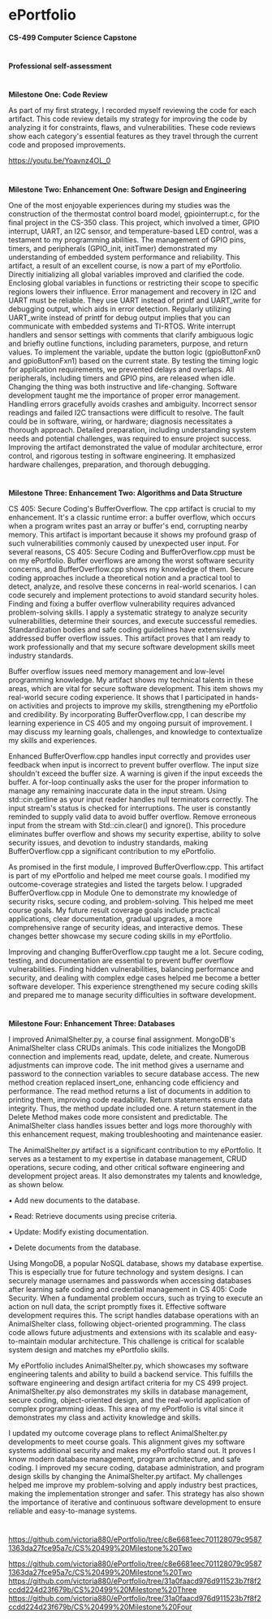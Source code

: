 # ePortfolio
**CS-499 Computer Science Capstone**


#
**Professional self-assessment**

#
**Milestone One: Code Review**


As part of my first strategy, I recorded myself reviewing the code for each artifact. This code review details my strategy for improving the code by analyzing it for constraints, flaws, and vulnerabilities. These code reviews show each category's essential features as they travel through the current code and proposed improvements.
 
https://youtu.be/Yoavnz4OL_0
#

**Milestone Two: Enhancement One: Software Design and Engineering**

One of the most enjoyable experiences during my studies was the construction of the thermostat control board model, gpiointerrupt.c, for the final project in the CS-350 class. This project, which involved a timer, GPIO interrupt, UART, an I2C sensor, and temperature-based LED control, was a testament to my programming abilities. The management of GPIO pins, timers, and peripherals (GPIO_init, initTimer) demonstrated my understanding of embedded system performance and reliability. This artifact, a result of an excellent course, is now a part of my ePortfolio. 
Directly initializing all global variables improved and clarified the code. Enclosing global variables in functions or restricting their scope to specific regions lowers their influence. Error management and recovery in I2C and UART must be reliable. They use UART instead of printf and UART_write for debugging output, which aids in error detection. Regularly utilizing UART_write instead of printf for debug output implies that you can communicate with embedded systems and TI-RTOS. Write interrupt handlers and sensor settings with comments that clarify ambiguous logic and briefly outline functions, including parameters, purpose, and return values. To implement the variable, update the button logic (gpioButtonFxn0 and gpioButtonFxn1) based on the current state. By testing the timing logic for application requirements, we prevented delays and overlaps. All peripherals, including timers and GPIO pins, are released when idle. Changing the thing was both instructive and life-changing. Software development taught me the importance of proper error management. Handling errors gracefully avoids crashes and ambiguity. Incorrect sensor readings and failed I2C transactions were difficult to resolve. The fault could be in software, wiring, or hardware; diagnosis necessitates a thorough approach. Detailed preparation, including understanding system needs and potential challenges, was required to ensure project success. Improving the artifact demonstrated the value of modular architecture, error control, and rigorous testing in software engineering. It emphasized hardware challenges, preparation, and thorough debugging.
#

**Milestone Three: Enhancement Two: Algorithms and Data Structure**

CS 405: Secure Coding's BufferOverflow. The cpp artifact is crucial to my enhancement. It's a classic runtime error: a buffer overflow, which occurs when a program writes past an array or buffer's end, corrupting nearby memory. This artifact is important because it shows my profound grasp of such vulnerabilities commonly caused by unexpected user input.
For several reasons, CS 405: Secure Coding and BufferOverflow.cpp must be on my ePortfolio. Buffer overflows are among the worst software security concerns, and BufferOverflow.cpp shows my knowledge of them. Secure coding approaches include a theoretical notion and a practical tool to detect, analyze, and resolve these concerns in real-world scenarios. I can code securely and implement protections to avoid standard security holes. Finding and fixing a buffer overflow vulnerability requires advanced problem-solving skills. I apply a systematic strategy to analyze security vulnerabilities, determine their sources, and execute successful remedies. Standardization bodies and safe coding guidelines have extensively addressed buffer overflow issues. This artifact proves that I am ready to work professionally and that my secure software development skills meet industry standards. 

Buffer overflow issues need memory management and low-level programming knowledge. My artifact shows my technical talents in these areas, which are vital for secure software development. This item shows my real-world secure coding experience. It shows that I participated in hands-on activities and projects to improve my skills, strengthening my ePortfolio and credibility. By incorporating BufferOverflow.cpp, I can describe my learning experience in CS 405 and my ongoing pursuit of improvement. I may discuss my learning goals, challenges, and knowledge to contextualize my skills and experiences.

Enhanced BufferOverflow.cpp handles input correctly and provides user feedback when input is incorrect to prevent buffer overflow. The input size shouldn't exceed the buffer size. A warning is given if the input exceeds the buffer. A for-loop continually asks the user for the proper information to manage any remaining inaccurate data in the input stream. Using std::cin.getline as your input reader handles null terminators correctly. The input stream's status is checked for interruptions. The user is constantly reminded to supply valid data to avoid buffer overflow. Remove erroneous input from the stream with Std::cin.clear() and ignore(). This procedure eliminates buffer overflow and shows my security expertise, ability to solve security issues, and devotion to industry standards, making BufferOverflow.cpp a significant contribution to my ePortfolio.

As promised in the first module, I improved BufferOverflow.cpp. This artifact is part of my ePortfolio and helped me meet course goals. I modified my outcome-coverage strategies and listed the targets below. I upgraded BufferOverflow.cpp in Module One to demonstrate my knowledge of security risks, secure coding, and problem-solving. This helped me meet course goals. My future result coverage goals include practical applications, clear documentation, gradual upgrades, a more comprehensive range of security ideas, and interactive demos. These changes better showcase my secure coding skills in my ePortfolio.

Improving and changing BufferOverflow.cpp taught me a lot. Secure coding, testing, and documentation are essential to prevent buffer overflow vulnerabilities. Finding hidden vulnerabilities, balancing performance and security, and dealing with complex edge cases helped me become a better software developer. This experience strengthened my secure coding skills and prepared me to manage security difficulties in software development.


#

**Milestone Four: Enhancement Three: Databases**

I improved AnimalShelter.py, a course final assignment. MongoDB's AnimalShelter class CRUDs animals. This code initializes the MongoDB connection and implements read, update, delete, and create. Numerous adjustments can improve code. The init method gives a username and password to the connection variables to secure database access. The new method creation replaced insert_one, enhancing code efficiency and performance. The read method returns a list of documents in addition to printing them, improving code readability. Return statements ensure data integrity. Thus, the method update included one. A return statement in the Delete Method makes code more consistent and predictable. The AnimalShelter class handles issues better and logs more thoroughly with this enhancement request, making troubleshooting and maintenance easier.

The AnimalShelter.py artifact is a significant contribution to my ePortfolio. It serves as a testament to my expertise in database management, CRUD operations, secure coding, and other critical software engineering and development project areas. It also demonstrates my talents and knowledge, as shown below.

• Add new documents to the database. 

• Read: Retrieve documents using precise criteria.

• Update: Modify existing documentation.

• Delete documents from the database.

 
Using MongoDB, a popular NoSQL database, shows my database expertise. This is especially true for future technology and system designs. I can securely manage usernames and passwords when accessing databases after learning safe coding and credential management in CS 405: Code Security. When a fundamental problem occurs, such as trying to execute an action on null data, the script promptly fixes it. Effective software development requires this. The script handles database operations with an AnimalShelter class, following object-oriented programming. The class code allows future adjustments and extensions with its scalable and easy-to-maintain modular architecture. This challenge is critical for scalable system design and matches my ePortfolio skills. 

My ePortfolio includes AnimalShelter.py, which showcases my software engineering talents and ability to build a backend service. This fulfills the software engineering and design artifact criteria for my CS 499 project. AnimalShelter.py also demonstrates my skills in database management, secure coding, object-oriented design, and the real-world application of complex programming ideas. This area of my ePortfolio is vital since it demonstrates my class and activity knowledge and skills.

I updated my outcome coverage plans to reflect AnimalShelter.py developments to meet course goals. This alignment gives my software systems additional security and makes my ePortfolio stand out. It proves I know modern database management, program architecture, and safe coding. I improved my secure coding, database administration, and program design skills by changing the AnimalShelter.py artifact. My challenges helped me improve my problem-solving and apply industry best practices, making the implementation stronger and safer. This strategy has also shown the importance of iterative and continuous software development to ensure reliable and easy-to-manage systems.

#
<p><a href="/uri" title="title">https://github.com/victoria880/ePortfolio/tree/c8e6681eec701128079c95871363da27fce95a7c/CS%20499%20Milestone%20Two</a></p>

https://github.com/victoria880/ePortfolio/tree/c8e6681eec701128079c95871363da27fce95a7c/CS%20499%20Milestone%20Two
https://github.com/victoria880/ePortfolio/tree/31a0faacd976d911523b7f8f2ccdd224d23f679b/CS%20499%20Milestone%20Three
https://github.com/victoria880/ePortfolio/tree/31a0faacd976d911523b7f8f2ccdd224d23f679b/CS%20499%20Milestone%20Four
